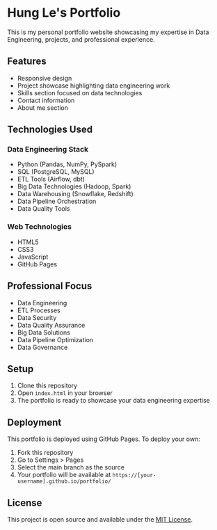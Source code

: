 # Hung Le's Portfolio

This is my personal portfolio website showcasing my expertise in Data Engineering, projects, and professional experience.

## Features

- Responsive design
- Project showcase highlighting data engineering work
- Skills section focused on data technologies
- Contact information
- About me section

## Technologies Used

### Data Engineering Stack
- Python (Pandas, NumPy, PySpark)
- SQL (PostgreSQL, MySQL)
- ETL Tools (Airflow, dbt)
- Big Data Technologies (Hadoop, Spark)
- Data Warehousing (Snowflake, Redshift)
- Data Pipeline Orchestration
- Data Quality Tools

### Web Technologies
- HTML5
- CSS3
- JavaScript
- GitHub Pages

## Professional Focus

- Data Engineering
- ETL Processes
- Data Security
- Data Quality Assurance
- Big Data Solutions
- Data Pipeline Optimization
- Data Governance

## Setup

1. Clone this repository
2. Open `index.html` in your browser
3. The portfolio is ready to showcase your data engineering expertise

## Deployment

This portfolio is deployed using GitHub Pages. To deploy your own:

1. Fork this repository
2. Go to Settings > Pages
3. Select the main branch as the source
4. Your portfolio will be available at `https://[your-username].github.io/portfolio/`

## License

This project is open source and available under the [MIT License](LICENSE). 